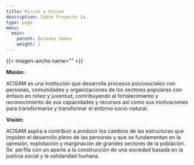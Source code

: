 ```yaml
---
title: Mision y Vision
description: Sobre Proyecto 1a.
type: page
menu:
  main:
    parent: Quienes Somos
    weight: 1
---
```

{{< imagen-ancho name="" >}}

**Misión:**

ACISAM es una institución que desarrolla procesos psicosociales con personas, comunidades y organizaciones de los sectores populares con énfasis en niñez y juventud, contribuyendo al fortalecimiento y reconocimiento de sus capacidades y recursos así como sus motivaciones para transformarse y transformar el entorno socio-natural.

**Visión:**

ACISAM aspira a contribuir a producir los cambios de las estructuras que impiden el desarrollo pleno de las personas y que se fundamentan en la opresión, explotación y marginación de grandes sectores de la población. Se  perfila con un aporte a la construcción de una sociedad basada en la justicia social y la solidaridad humana.
